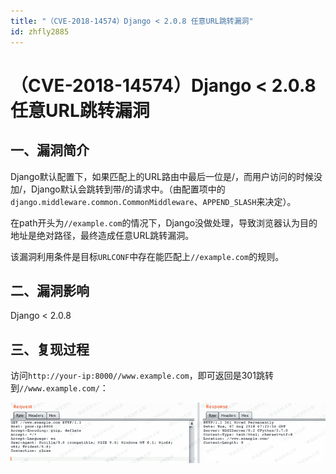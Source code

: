 ```yaml
---
title: "（CVE-2018-14574）Django < 2.0.8 任意URL跳转漏洞"
id: zhfly2885
---
```


# （CVE-2018-14574）Django < 2.0.8 任意URL跳转漏洞

## 一、漏洞简介

Django默认配置下，如果匹配上的URL路由中最后一位是/，而用户访问的时候没加/，Django默认会跳转到带/的请求中。（由配置项中的`django.middleware.common.CommonMiddleware`、`APPEND_SLASH`来决定）。

在path开头为`//example.com`的情况下，Django没做处理，导致浏览器认为目的地址是绝对路径，最终造成任意URL跳转漏洞。

该漏洞利用条件是目标`URLCONF`中存在能匹配上`//example.com`的规则。

## 二、漏洞影响

Django < 2.0.8

## 三、复现过程

访问`http://your-ip:8000//www.example.com`，即可返回是301跳转到`//www.example.com/`：

![image](../img/8d562ad3f362ab7ebcb09971d15e17e2.png)